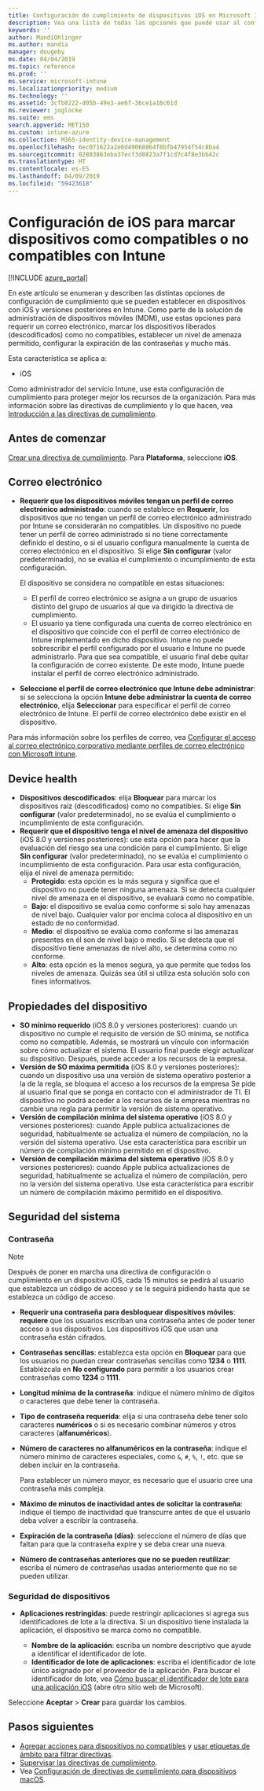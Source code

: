 ```yaml
---
title: Configuración de cumplimiento de dispositivos iOS en Microsoft Intune - Azure | Microsoft Docs
description: Vea una lista de todas las opciones que puede usar al configurar el cumplimiento de dispositivos iOS en Microsoft Intune. Requerir un correo electrónico, comprobar dispositivos liberados o modificados, establecer una versión mínima o máxima permitida de sistema operativo, establecer restricciones de contraseña, incluida la inactividad del dispositivo y la longitud de contraseña, restringir aplicaciones y mucho más.
keywords: ''
author: MandiOhlinger
ms.author: mandia
manager: dougeby
ms.date: 04/04/2019
ms.topic: reference
ms.prod: ''
ms.service: microsoft-intune
ms.localizationpriority: medium
ms.technology: ''
ms.assetid: 3cfb8222-d05b-49e3-ae6f-36ce1a16c61d
ms.reviewer: joglocke
ms.suite: ems
search.appverid: MET150
ms.custom: intune-azure
ms.collection: M365-identity-device-management
ms.openlocfilehash: 6ec071622a2e0d49068864f8bfb47954f54c8ba4
ms.sourcegitcommit: 02803863eba37ecf3d8823a7f1cd7c4f8e3bb42c
ms.translationtype: HT
ms.contentlocale: es-ES
ms.lasthandoff: 04/09/2019
ms.locfileid: "59423618"
---
```

# <a name="ios-settings-to-mark-devices-as-compliant-or-not-compliant-using-intune"></a>Configuración de iOS para marcar dispositivos como compatibles o no compatibles con Intune

[!INCLUDE [azure_portal](./includes/azure_portal.md)]

En este artículo se enumeran y describen las distintas opciones de configuración de cumplimiento que se pueden establecer en dispositivos con iOS y versiones posteriores en Intune. Como parte de la solución de administración de dispositivos móviles (MDM), use estas opciones para requerir un correo electrónico, marcar los dispositivos liberados (descodificados) como no compatibles, establecer un nivel de amenaza permitido, configurar la expiración de las contraseñas y mucho más.

Esta característica se aplica a:

- iOS

Como administrador del servicio Intune, use esta configuración de cumplimiento para proteger mejor los recursos de la organización. Para más información sobre las directivas de cumplimiento y lo que hacen, vea [Introducción a las directivas de cumplimiento](device-compliance-get-started.md).

## <a name="before-you-begin"></a>Antes de comenzar

[Crear una directiva de cumplimiento](create-compliance-policy.md#create-the-policy). Para **Plataforma**, seleccione **iOS**.

## <a name="email"></a>Correo electrónico

- **Requerir que los dispositivos móviles tengan un perfil de correo electrónico administrado**: cuando se establece en **Requerir**, los dispositivos que no tengan un perfil de correo electrónico administrado por Intune se considerarán no compatibles. Un dispositivo no puede tener un perfil de correo administrado si no tiene correctamente definido el destino, o si el usuario configura manualmente la cuenta de correo electrónico en el dispositivo. Si elige **Sin configurar** (valor predeterminado), no se evalúa el cumplimiento o incumplimiento de esta configuración.

  El dispositivo se considera no compatible en estas situaciones:

  - El perfil de correo electrónico se asigna a un grupo de usuarios distinto del grupo de usuarios al que va dirigido la directiva de cumplimiento.
  - El usuario ya tiene configurada una cuenta de correo electrónico en el dispositivo que coincide con el perfil de correo electrónico de Intune implementado en dicho dispositivo. Intune no puede sobrescribir el perfil configurado por el usuario e Intune no puede administrarlo. Para que sea compatible, el usuario final debe quitar la configuración de correo existente. De este modo, Intune puede instalar el perfil de correo electrónico administrado.

- **Seleccione el perfil de correo electrónico que Intune debe administrar**: si se selecciona la opción **Intune debe administrar la cuenta de correo electrónico**, elija **Seleccionar** para especificar el perfil de correo electrónico de Intune. El perfil de correo electrónico debe existir en el dispositivo.

Para más información sobre los perfiles de correo, vea [Configurar el acceso al correo electrónico corporativo mediante perfiles de correo electrónico con Microsoft Intune](email-settings-configure.md).

## <a name="device-health"></a>Device health

- **Dispositivos descodificados**: elija **Bloquear** para marcar los dispositivos raíz (descodificados) como no compatibles. Si elige **Sin configurar** (valor predeterminado), no se evalúa el cumplimiento o incumplimiento de esta configuración.
- **Requerir que el dispositivo tenga el nivel de amenaza del dispositivo** (iOS 8.0 y versiones posteriores): use esta opción para hacer que la evaluación del riesgo sea una condición para el cumplimiento. Si elige **Sin configurar** (valor predeterminado), no se evalúa el cumplimiento o incumplimiento de esta configuración. Para usar esta configuración, elija el nivel de amenaza permitido:
  - **Protegido**: esta opción es la más segura y significa que el dispositivo no puede tener ninguna amenaza. Si se detecta cualquier nivel de amenaza en el dispositivo, se evaluará como no compatible.
  - **Bajo**: el dispositivo se evalúa como conforme si solo hay amenazas de nivel bajo. Cualquier valor por encima coloca al dispositivo en un estado de no conformidad.
  - **Medio**: el dispositivo se evalúa como conforme si las amenazas presentes en él son de nivel bajo o medio. Si se detecta que el dispositivo tiene amenazas de nivel alto, se determina como no conforme.
  - **Alto**: esta opción es la menos segura, ya que permite que todos los niveles de amenaza. Quizás sea útil si utiliza esta solución solo con fines informativos.

## <a name="device-properties"></a>Propiedades del dispositivo

- **SO mínimo requerido** (iOS 8.0 y versiones posteriores): cuando un dispositivo no cumple el requisito de versión de SO mínima, se notifica como no compatible. Además, se mostrará un vínculo con información sobre cómo actualizar el sistema. El usuario final puede elegir actualizar su dispositivo. Después, puede acceder a los recursos de la empresa.
- **Versión de SO máxima permitida** (iOS 8.0 y versiones posteriores): cuando un dispositivo usa una versión de sistema operativo posterior a la de la regla, se bloquea el acceso a los recursos de la empresa Se pide al usuario final que se ponga en contacto con el administrador de TI. El dispositivo no podrá acceder a los recursos de la empresa mientras no cambie una regla para permitir la versión de sistema operativo.
- **Versión de compilación mínima del sistema operativo** (iOS 8.0 y versiones posteriores): cuando Apple publica actualizaciones de seguridad, habitualmente se actualiza el número de compilación, no la versión del sistema operativo. Use esta característica para escribir un número de compilación mínimo permitido en el dispositivo.
- **Versión de compilación máxima del sistema operativo** (iOS 8.0 y versiones posteriores): cuando Apple publica actualizaciones de seguridad, habitualmente se actualiza el número de compilación, pero no la versión del sistema operativo. Use esta característica para escribir un número de compilación máximo permitido en el dispositivo.

## <a name="system-security"></a>Seguridad del sistema

### <a name="password"></a>Contraseña

> [!NOTE]
> Después de poner en marcha una directiva de configuración o cumplimiento en un dispositivo iOS, cada 15 minutos se pedirá al usuario que establezca un código de acceso y se le seguirá pidiendo hasta que se establezca un código de acceso.

- **Requerir una contraseña para desbloquear dispositivos móviles**: **requiere** que los usuarios escriban una contraseña antes de poder tener acceso a sus dispositivos. Los dispositivos iOS que usan una contraseña están cifrados.
- **Contraseñas sencillas**: establezca esta opción en **Bloquear** para que los usuarios no puedan crear contraseñas sencillas como **1234** o **1111**. Establézcala en **No configurado** para permitir a los usuarios crear contraseñas como **1234** o **1111**.
- **Longitud mínima de la contraseña**: indique el número mínimo de dígitos o caracteres que debe tener la contraseña.
- **Tipo de contraseña requerida**: elija si una contraseña debe tener solo caracteres **numéricos** o si es necesario combinar números y otros caracteres (**alfanuméricos**).
- **Número de caracteres no alfanuméricos en la contraseña**: indique el número mínimo de caracteres especiales, como `&`, `#`, `%`, `!`, etc. que se deben incluir en la contraseña.

    Para establecer un número mayor, es necesario que el usuario cree una contraseña más compleja.

- **Máximo de minutos de inactividad antes de solicitar la contraseña**: indique el tiempo de inactividad que transcurre antes de que el usuario deba volver a escribir la contraseña.
- **Expiración de la contraseña (días)**: seleccione el número de días que faltan para que la contraseña expire y se deba crear una nueva.
- **Número de contraseñas anteriores que no se pueden reutilizar**: escriba el número de contraseñas usadas anteriormente que no se pueden utilizar.

### <a name="device-security"></a>Seguridad de dispositivos

- **Aplicaciones restringidas**: puede restringir aplicaciones si agrega sus identificadores de lote a la directiva. Si un dispositivo tiene instalada la aplicación, el dispositivo se marca como no compatible.

  - **Nombre de la aplicación**: escriba un nombre descriptivo que ayude a identificar el identificador de lote.
  - **Identificador de lote de aplicaciones**: escriba el identificador de lote único asignado por el proveedor de la aplicación. Para buscar el identificador de lote, vea [Cómo buscar el identificador de lote para una aplicación iOS](https://support.microsoft.com/help/4294074/how-to-find-the-bundle-id-for-an-ios-app) (abre otro sitio web de Microsoft).  

Seleccione **Aceptar** > **Crear** para guardar los cambios.

## <a name="next-steps"></a>Pasos siguientes

- [Agregar acciones para dispositivos no compatibles](actions-for-noncompliance.md) y [usar etiquetas de ámbito para filtrar directivas](scope-tags.md).
- [Supervisar las directivas de cumplimiento](compliance-policy-monitor.md).
- Vea [Configuración de directivas de cumplimiento para dispositivos macOS](compliance-policy-create-mac-os.md).
